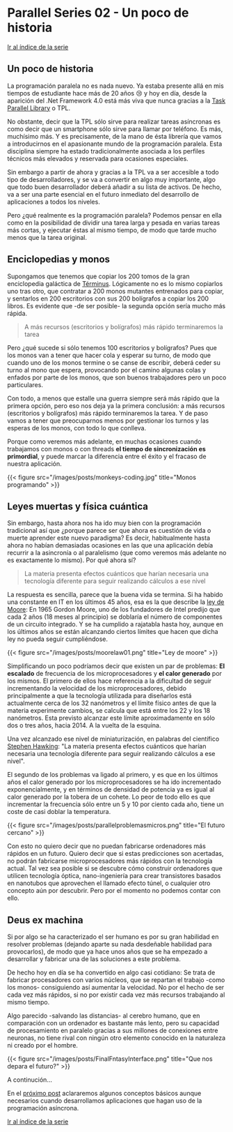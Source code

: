 # Parallel Series 02 - Un poco de historia


[Ir al índice de la serie](/es/parallelseries00-index)

## Un poco de historia

La programación paralela no es nada nuevo. Ya estaba presente allá en mis tiempos de estudiante hace más de 20 años :cry: y hoy en día, desde la aparición del .Net Framework 4.0 está más viva que nunca gracias a la [Task Parallel Library](http://msdn.microsoft.com/en-us/library/bb308959.aspx) o TPL.

No obstante, decir que la TPL sólo sirve para realizar tareas asíncronas es como decir que un smartphone sólo sirve para llamar por teléfono. Es más, muchísimo más. Y es precisamente, de la mano de ésta librería que vamos a introducirnos en el apasionante mundo de la programación paralela. Esta disciplina siempre ha estado tradicionalmente asociada a los perfiles técnicos más elevados y reservada para ocasiones especiales.

Sin embargo a partir de ahora y gracias a la TPL va a ser accesible a todo tipo de desarrolladores, y se va a convertir en algo muy importante, algo que todo buen desarrollador deberá añadir a su lista de activos. De hecho, va a ser una parte esencial en el futuro inmediato del desarrollo de aplicaciones a todos los niveles.

Pero ¿qué realmente es la programación paralela? Podemos pensar en ella como en la posibilidad de dividir una tarea larga y pesada en varias tareas más cortas, y ejecutar éstas al mismo tiempo, de modo que tarde mucho menos que la tarea original.

## Enciclopedias y monos

Supongamos que tenemos que copiar los 200 tomos de la gran enciclopedia galáctica de [Términus](http://es.wikipedia.org/wiki/T%C3%A9rminus). Lógicamente no es lo mismo copiarlos uno tras otro, que contratar a 200 monos mutantes entrenados para copiar, y sentarlos en 200 escritorios con sus 200 bolígrafos a copiar los 200 libros. Es evidente que -de ser posible- la segunda opción sería mucho más rápida.

> A más recursos (escritorios y bolígrafos) más rápido terminaremos la tarea

Pero ¿qué sucede si sólo tenemos 100 escritorios y bolígrafos? Pues que los monos van a tener que hacer cola y esperar su turno, de modo que cuando uno de los monos termine o se canse de escribir, deberá ceder su turno al mono que espera, provocando por el camino algunas colas y enfados por parte de los monos, que son buenos trabajadores pero un poco particulares.

Con todo, a menos que estalle una guerra siempre será más rápido que la primera opción, pero eso nos deja ya la primera conclusión: a más recursos (escritorios y bolígrafos) más rápido terminaremos la tarea. Y de paso vamos a tener que preocuparnos menos por gestionar los turnos y las esperas de los monos, con todo lo que conlleva.

Porque como veremos más adelante, en muchas ocasiones cuando trabajamos con monos o con threads **el tiempo de sincronización es primordial**, y puede marcar la diferencia entre el éxito y el fracaso de nuestra aplicación.

{{< figure src="/images/posts/monkeys-coding.jpg" title="Monos programando" >}}

## Leyes muertas y física cuántica

Sin embargo, hasta ahora nos ha ido muy bien con la programación tradicional así que ¿porque parece ser que ahora es cuestión de vida o muerte aprender este nuevo paradigma? Es decir, habitualmente hasta ahora no habían demasiadas ocasiones en las que una aplicación debía recurrir a la asincronía o al paralelismo (que como veremos más adelante no es exactamente lo mismo). Por qué ahora sí?

> La materia presenta efectos cuánticos que harían necesaria una tecnología diferente para seguir realizando cálculos a ese nivel

La respuesta es sencilla, parece que la buena vida se termina. Si ha habido una constante en IT en los últimos 45 años, esa es la que describe la [ley de Moore](https://es.wikipedia.org/wiki/Ley_de_Moore): En 1965 Gordon Moore, uno de los fundadores de Intel predijo que cada 2 años (18 meses al principio) se doblaría el número de componentes de un circuito integrado. Y se ha cumplido a rajatabla hasta hoy, aunque en los últimos años se están alcanzando ciertos límites que hacen que dicha ley no pueda seguir cumpliéndose.

{{< figure src="/images/posts/moorelaw01.png" title="Ley de moore" >}}

Simplificando un poco podríamos decir que existen un par de problemas: **El escalado** de frecuencia de los microprocesadores y **el calor generado** por los mismos. El primero de ellos hace referencia a la dificultad de seguir incrementando la velocidad de los microprocesadores, debido principalmente a que la tecnología utilizada para diseñarlos está actualmente cerca de los 32 nanómetros y el límite físico antes de que la materia experimente cambios, se calcula que está entre los 22 y los 18 nanómetros. Esta previsto alcanzar este límite aproximadamente en sólo dos o tres años, hacia 2014. A la vuelta de la esquina.

Una vez alcanzado ese nivel de miniaturización, en palabras del científico [Stephen Hawking](http://es.wikipedia.org/wiki/Stephen_Hawking): "La materia presenta efectos cuánticos que harían necesaria una tecnología diferente para seguir realizando cálculos a ese nivel".

El segundo de los problemas va ligado al primero, y es que en los últimos años el calor generado por los microprocesadores se ha ido incrementado exponencialmente, y en términos de densidad de potencia ya es igual al calor generado por la tobera de un cohete. Lo peor de todo ello es que incrementar la frecuencia sólo entre un 5 y 10 por ciento cada año, tiene un coste de casi doblar la temperatura.

{{< figure src="/images/posts/parallelproblemasmicros.png" title="El futuro cercano" >}}

Con esto no quiero decir que no puedan fabricarse ordenadores más rápidos en un futuro. Quiero decir que si estas predicciones son acertadas, no podrán fabricarse microprocesadores más rápidos con la tecnología actual. Tal vez sea posible si se descubre cómo construir ordenadores que utilicen tecnología óptica, nano-ingeniería para crear transistores basados en nanotubos que aprovechen el llamado efecto túnel, o cualquier otro concepto aún por descubrir. Pero por el momento no podemos contar con ello.

## Deus ex machina

Si por algo se ha caracterizado el ser humano es por su gran habilidad en resolver problemas (dejando aparte su nada desdeñable habilidad para provocarlos), de modo que ya hace unos años que se ha empezado a desarrollar y fabricar una de las soluciones a este problema.

De hecho hoy en día se ha convertido en algo casi cotidiano: Se trata de fabricar procesadores con varios núcleos, que se repartan el trabajo -como los monos- consiguiendo así aumentar la velocidad. No por el hecho de ser cada vez más rápidos, si no por existir cada vez más recursos trabajando al mismo tiempo.

Algo parecido -salvando las distancias- al cerebro humano, que en comparación con un ordenador es bastante más lento, pero su capacidad de procesamiento en paralelo gracias a sus millones de conexiones entre neuronas, no tiene rival con ningún otro elemento conocido en la naturaleza ni creado por el hombre.

{{< figure src="/images/posts/FinalFntasyInterface.png" title="Que nos depara el futuro?" >}}

A continución...

En el [próximo post](/es/parallelseries03-conceptos-base/) aclararemos algunos conceptos básicos aunque necesarios cuando desarrollamos aplicaciones que hagan uso de la programación asíncrona.

[Ir al índice de la serie](/es/parallelseries00-index)

